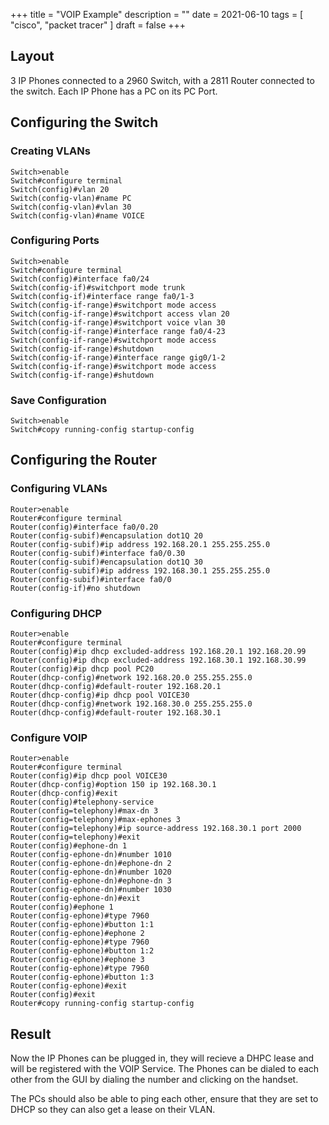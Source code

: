 +++
title = "VOIP Example"
description = ""
date = 2021-06-10
tags = [ "cisco", "packet tracer" ]
draft = false
+++

## Layout

3 IP Phones connected to a 2960 Switch, with a 2811 Router connected to the switch. Each IP Phone has a PC on its PC Port.

## Configuring the Switch

### Creating VLANs

```ios
Switch>enable
Switch#configure terminal
Switch(config)#vlan 20
Switch(config-vlan)#name PC
Switch(config-vlan)#vlan 30
Switch(config-vlan)#name VOICE
```

### Configuring Ports

```ios
Switch>enable
Switch#configure terminal
Switch(config)#interface fa0/24
Switch(config-if)#switchport mode trunk
Switch(config-if)#interface range fa0/1-3
Switch(config-if-range)#switchport mode access
Switch(config-if-range)#switchport access vlan 20
Switch(config-if-range)#switchport voice vlan 30
Switch(config-if-range)#interface range fa0/4-23
Switch(config-if-range)#switchport mode access
Switch(config-if-range)#shutdown
Switch(config-if-range)#interface range gig0/1-2
Switch(config-if-range)#switchport mode access
Switch(config-if-range)#shutdown
```

### Save Configuration

```ios
Switch>enable
Switch#copy running-config startup-config
```

## Configuring the Router

### Configuring VLANs

```ios
Router>enable
Router#configure terminal
Router(config)#interface fa0/0.20
Router(config-subif)#encapsulation dot1Q 20
Router(config-subif)#ip address 192.168.20.1 255.255.255.0
Router(config-subif)#interface fa0/0.30
Router(config-subif)#encapsulation dot1Q 30
Router(config-subif)#ip address 192.168.30.1 255.255.255.0
Router(config-subif)#interface fa0/0
Router(config-if)#no shutdown
```

### Configuring DHCP

```ios
Router>enable
Router#configure terminal
Router(config)#ip dhcp excluded-address 192.168.20.1 192.168.20.99
Router(config)#ip dhcp excluded-address 192.168.30.1 192.168.30.99
Router(config)#ip dhcp pool PC20
Router(dhcp-config)#network 192.168.20.0 255.255.255.0
Router(dhcp-config)#default-router 192.168.20.1
Router(dhcp-config)#ip dhcp pool VOICE30
Router(dhcp-config)#network 192.168.30.0 255.255.255.0
Router(dhcp-config)#default-router 192.168.30.1
```

### Configure VOIP

```ios
Router>enable
Router#configure terminal
Router(config)#ip dhcp pool VOICE30
Router(dhcp-config)#option 150 ip 192.168.30.1
Router(dhcp-config)#exit
Router(config)#telephony-service
Router(config=telephony)#max-dn 3
Router(config=telephony)#max-ephones 3
Router(config=telephony)#ip source-address 192.168.30.1 port 2000
Router(config=telephony)#exit
Router(config)#ephone-dn 1
Router(config-ephone-dn)#number 1010
Router(config-ephone-dn)#ephone-dn 2
Router(config-ephone-dn)#number 1020
Router(config-ephone-dn)#ephone-dn 3
Router(config-ephone-dn)#number 1030
Router(config-ephone-dn)#exit
Router(config)#ephone 1
Router(config-ephone)#type 7960
Router(config-ephone)#button 1:1
Router(config-ephone)#ephone 2
Router(config-ephone)#type 7960
Router(config-ephone)#button 1:2
Router(config-ephone)#ephone 3
Router(config-ephone)#type 7960
Router(config-ephone)#button 1:3
Router(config-ephone)#exit
Router(config)#exit
Router#copy running-config startup-config
```

## Result

Now the IP Phones can be plugged in, they will recieve a DHPC lease and will be registered with the VOIP Service.
The Phones can be dialed to each other from the GUI by dialing the number and clicking on the handset.

The PCs should also be able to ping each other, ensure that they are set to DHCP so they can also get a lease on their VLAN.


